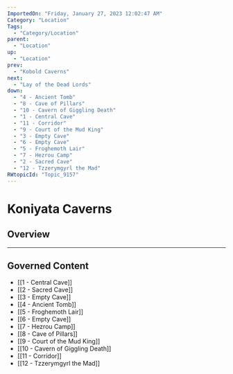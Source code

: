 ```yaml
---
ImportedOn: "Friday, January 27, 2023 12:02:47 AM"
Category: "Location"
Tags:
  - "Category/Location"
parent:
  - "Location"
up:
  - "Location"
prev:
  - "Kobold Caverns"
next:
  - "Lay of the Dead Lords"
down:
  - "4 - Ancient Tomb"
  - "8 - Cave of Pillars"
  - "10 - Cavern of Giggling Death"
  - "1 - Central Cave"
  - "11 - Corridor"
  - "9 - Court of the Mud King"
  - "3 - Empty Cave"
  - "6 - Empty Cave"
  - "5 - Froghemoth Lair"
  - "7 - Hezrou Camp"
  - "2 - Sacred Cave"
  - "12 - Tzzerymgyrl the Mad"
RWtopicId: "Topic_9157"
---
```

# Koniyata Caverns
## Overview
---
## Governed Content
- [[1 - Central Cave]]
- [[2 - Sacred Cave]]
- [[3 - Empty Cave]]
- [[4 - Ancient Tomb]]
- [[5 - Froghemoth Lair]]
- [[6 - Empty Cave]]
- [[7 - Hezrou Camp]]
- [[8 - Cave of Pillars]]
- [[9 - Court of the Mud King]]
- [[10 - Cavern of Giggling Death]]
- [[11 - Corridor]]
- [[12 - Tzzerymgyrl the Mad]]

